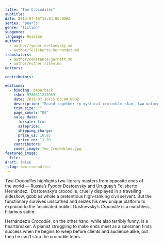 ```yaml
---
title: "Two Crocodiles"
subtitle:
date: 2013-07-16T15:03:00.000Z
series: "pearls"
genre: "fiction"
subgenre:
language: Russian
authors:
  - author/fyodor-dostoevsky.md
  - author/felisberto-hernandez.md
translators:
  - author/constance-garnett.md
  - author/esther-allen.md
editors:

contributors:

editions:
  - binding: paperback
    isbn: 9780811220989
    date: 2013-07-16T15:03:00.000Z
    description: "Bound together in mystical crocodile skin, two unforgettably singular novellas "
    trim_size: ""
    page_count: "88"
    sales_data:
      forsale: true
      saleprice:
      shipping_charge:
      price_us: 10.95
      price_cn: 11.99
    contributors:
    cover_image: Two_Crocodiles.jpg
featured_image:
  file:
draft: false
_slug: two-crocodiles
---
```


_Two Crocodiles_ highlights two literary masters from opposite ends of the world — Russia’s Fyodor Dostoevsky and Uruguay’s Felisberto Hernández.  Dostoevsky’s crocodile, cruelly displayed in a travelling sideshow, gobbles whole a pretentious high-ranking civil servant. But the functionary survives unscathed and seizes his new unique platform to expound to the fascinated public. Dostoevsky’s _Crocodile_ is a matchless, hilarious satire.

Hernández’s _Crocodile_, on the other hand, while also terribly funny, is a heartbreaker. A pianist struggling to make ends meet as a salesman finds success when he begins to weep before clients and audience alike, but then he can’t stop the crocodile tears.

